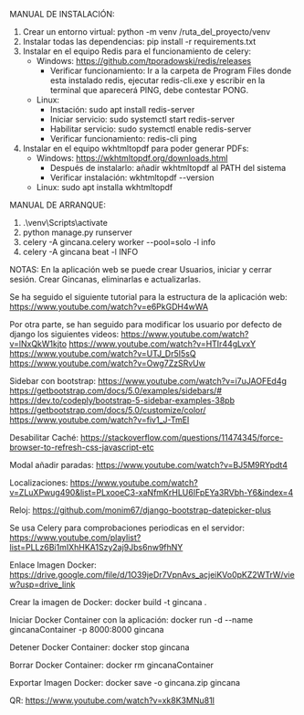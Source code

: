 MANUAL DE INSTALACIÓN:
1. Crear un entorno virtual: python -m venv /ruta_del_proyecto/venv
2. Instalar todas las dependencias: pip install -r requirements.txt
3. Instalar en el equipo Redis para el funcionamiento de celery:
   - Windows: https://github.com/tporadowski/redis/releases
     - Verificar funcionamiento: Ir a la carpeta de Program Files donde esta instalado redis, ejecutar redis-cli.exe y escribir en la terminal que aparecerá PING, debe contestar PONG.
   - Linux:
     - Instación: sudo apt install redis-server
     - Iniciar servicio: sudo systemctl start redis-server
     - Habilitar servicio: sudo systemctl enable redis-server
     - Verificar funcionamiento: redis-cli ping
4. Instalar en el equipo wkhtmltopdf para poder generar PDFs:
   - Windows: https://wkhtmltopdf.org/downloads.html
     - Después de instalarlo: añadir wkhtmltopdf al PATH del sistema
     - Verificar instalación: wkhtmltopdf --version
   - Linux: sudo apt installa wkhtmltopdf

MANUAL DE ARRANQUE:
1. .\venv\Scripts\activate
2. python manage.py runserver
3. celery -A gincana.celery worker --pool=solo -l info
4. celery -A gincana beat -l INFO

NOTAS:
En la aplicación web se puede crear Usuarios, iniciar y cerrar sesión. Crear Gincanas, eliminarlas e actualizarlas.

Se ha seguido el siguiente tutorial para la estructura de la aplicación web:
https://www.youtube.com/watch?v=e6PkGDH4wWA

Por otra parte, se han seguido para modificar los usuario por defecto de django los siguientes videos:
https://www.youtube.com/watch?v=lNxQkW1kjto
https://www.youtube.com/watch?v=HTIr44gLvxY
https://www.youtube.com/watch?v=UTJ_Dr5I5sQ
https://www.youtube.com/watch?v=Owg7ZzSRvUw

Sidebar con bootstrap:
https://www.youtube.com/watch?v=i7uJAOFEd4g
https://getbootstrap.com/docs/5.0/examples/sidebars/#
https://dev.to/codeply/bootstrap-5-sidebar-examples-38pb
https://getbootstrap.com/docs/5.0/customize/color/
https://www.youtube.com/watch?v=fiv1_J-TmEI

Desabilitar Caché:
https://stackoverflow.com/questions/11474345/force-browser-to-refresh-css-javascript-etc

Modal añadir paradas:
https://www.youtube.com/watch?v=BJ5M9RYpdt4

Localizaciones:
https://www.youtube.com/watch?v=ZLuXPwug490&list=PLxooeC3-xaNfmKrHLU6IFpEYa3RVbh-Y6&index=4

Reloj:
https://github.com/monim67/django-bootstrap-datepicker-plus

Se usa Celery para comprobaciones periodicas en el servidor:
https://www.youtube.com/playlist?list=PLLz6Bi1mIXhHKA1Szy2aj9Jbs6nw9fhNY

Enlace Imagen Docker: https://drive.google.com/file/d/1O39jeDr7VpnAvs_acjeiKVo0pKZ2WTrW/view?usp=drive_link

Crear la imagen de Docker: docker build -t gincana .

Iniciar Docker Container con la aplicación: docker run -d --name gincanaContainer -p 8000:8000 gincana

Detener Docker Container: docker stop gincana 

Borrar Docker Container: docker rm gincanaContainer

Exportar Imagen Docker: docker save -o gincana.zip gincana

QR: https://www.youtube.com/watch?v=xk8K3MNu81I
